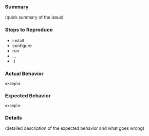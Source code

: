 ### Summary

(quick summary of the issue)

### Steps to Reproduce

- install
- configure
- run
- ...
- :(

### Actual Behavior

```none
example
```

### Expected Behavior

```none
example
```

### Details

(detailed description of the expected behavior and what goes wrong)
